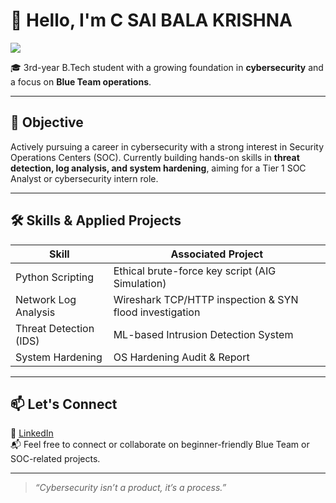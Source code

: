 # 👋 Hello, I'm C SAI BALA KRISHNA  
<a href="https://www.linkedin.com/in/c-sai-bala-krishna-5109b5265/">
  <img src="https://img.shields.io/badge/-LinkedIn-0072b1?&style=for-the-badge&logo=linkedin&logoColor=white" />
</a>

🎓 3rd-year B.Tech student with a growing foundation in **cybersecurity** and a focus on **Blue Team operations**.

---

## 🎯 Objective

Actively pursuing a career in cybersecurity with a strong interest in Security Operations Centers (SOC). Currently building hands-on skills in **threat detection, log analysis, and system hardening**, aiming for a Tier 1 SOC Analyst or cybersecurity intern role.

---

## 🛠️ Skills & Applied Projects

| Skill                         | Associated Project                                      |
|------------------------------|----------------------------------------------------------|
| Python Scripting              | Ethical brute-force key script (AIG Simulation)         |
| Network Log Analysis          | Wireshark TCP/HTTP inspection & SYN flood investigation |
| Threat Detection (IDS)        | ML-based Intrusion Detection System                     |
| System Hardening              | OS Hardening Audit & Report                             |

---

## 📫 Let's Connect

🔗 [LinkedIn](https://www.linkedin.com/in/c-sai-bala-krishna-5109b5265/)  
📬 Feel free to connect or collaborate on beginner-friendly Blue Team or SOC-related projects.

---

> *“Cybersecurity isn’t a product, it’s a process.”*
